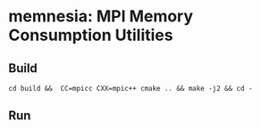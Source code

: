 # memnesia: MPI Memory Consumption Utilities

## Build
```
cd build &&  CC=mpicc CXX=mpic++ cmake .. && make -j2 && cd -
```

## Run
